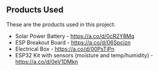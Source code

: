 ## Products Used

These are the products used in this project:

- Solar Power Battery - https://a.co/d/0cR2Y8Mq
- ESP Breakout Board - https://a.co/d/06Spcjzn
- Electrical Box - https://a.co/d/00PsTiPn
- ESP32 Kit with sensors (moisture and temp/humidity) - https://a.co/d/0eV1DMkn
